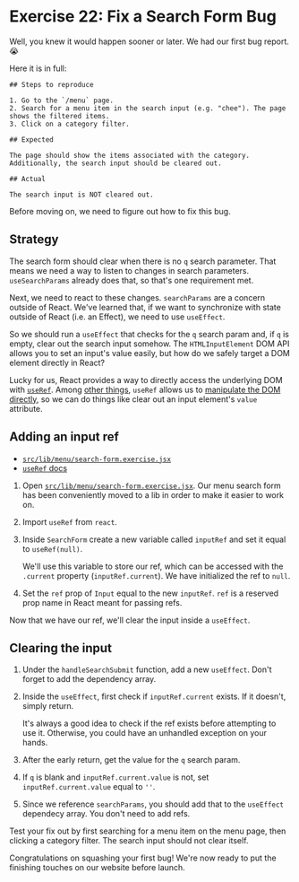 # Exercise 22: Fix a Search Form Bug

Well, you knew it would happen sooner or later. We had our first bug report. 😭

Here it is in full:

```
## Steps to reproduce

1. Go to the `/menu` page.
2. Search for a menu item in the search input (e.g. "chee"). The page shows the filtered items.
3. Click on a category filter.

## Expected

The page should show the items associated with the category. Additionally, the search input should be cleared out.

## Actual

The search input is NOT cleared out.
```

Before moving on, we need to figure out how to fix this bug.
  
## Strategy

The search form should clear when there is no `q` search parameter. That means we need a way to listen to changes in search parameters. `useSearchParams` already does that, so that's one requirement met.

Next, we need to react to these changes. `searchParams` are a concern outside of React. We've learned that, if we want to synchronize with state outside of React (i.e. an Effect), we need to use `useEffect`.

So we should run a `useEffect` that checks for the `q` search param and, if `q` is empty, clear out the search input somehow. The `HTMLInputElement` DOM API allows you to set an input's value easily, but how do we safely target a DOM element directly in React?

Lucky for us, React provides a way to directly access the underlying DOM with [`useRef`](https://react.dev/reference/react/useRef). Among [other things](https://react.dev/reference/react/useRef#referencing-a-value-with-a-ref), `useRef` allows us to [manipulate the DOM directly](https://react.dev/reference/react/useRef#manipulating-the-dom-with-a-ref), so we can do things like clear out an input element's `value` attribute.

## Adding an input ref

- [`src/lib/menu/search-form.exercise.jsx`](./src/lib/menu/search-form.exercise.jsx)
- [`useRef` docs](https://react.dev/reference/react/useRef)

1. Open [`src/lib/menu/search-form.exercise.jsx`](./src/lib/menu/search-form.exercise.jsx). Our menu search form has been conveniently moved to a lib in order to make it easier to work on.
2. Import `useRef` from `react`.
3. Inside `SearchForm` create a new variable called `inputRef` and set it equal to `useRef(null)`. 
   
   We'll use this variable to store our ref, which can be accessed with the `.current` property (`inputRef.current`). We have initialized the ref to `null`.

4. Set the `ref` prop of `Input` equal to the new `inputRef`. `ref` is a reserved prop name in React meant for passing refs.

Now that we have our ref, we'll clear the input inside a `useEffect`.

## Clearing the input

1. Under the `handleSearchSubmit` function, add a new `useEffect`. Don't forget to add the dependency array.
2. Inside the `useEffect`, first check if `inputRef.current` exists. If it doesn't, simply return.
   
   It's always a good idea to check if the ref exists before attempting to use it. Otherwise, you could have an unhandled exception on your hands.

3. After the early return, get the value for the `q` search param.
4. If `q` is blank and `inputRef.current.value` is not, set `inputRef.current.value` equal to `''`.
5. Since we reference `searchParams`, you should add that to the `useEffect` dependecy array. You don't need to add refs.

Test your fix out by first searching for a menu item on the menu page, then clicking a category filter. The search input should not clear itself.

Congratulations on squashing your first bug! We're now ready to put the finishing touches on our website before launch.